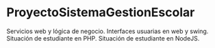 # ProyectoSistemaGestionEscolar

Servicios web y lógica de negocio.
Interfaces usuarias en web y swing.
Situación de estudiante en PHP.
Situación de estudiante en NodeJS.
